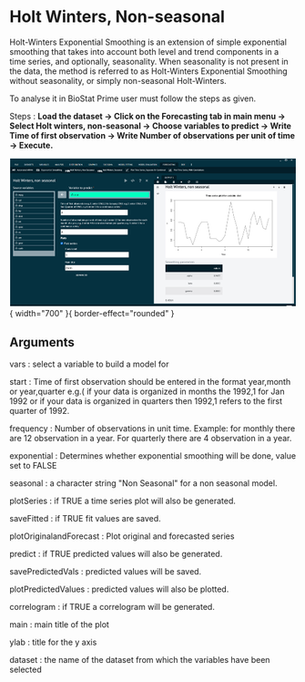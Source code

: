 # Holt Winters, Non-seasonal

Holt-Winters Exponential Smoothing is an extension of simple exponential smoothing that takes into account both level and trend components in a time series, and optionally, seasonality. When seasonality is not present in the data, the method is referred to as Holt-Winters Exponential Smoothing without seasonality, or simply non-seasonal Holt-Winters.

To analyse it in BioStat Prime user must follow the steps as given.

Steps
: __Load the dataset -> Click on the Forecasting tab in main menu -> Select Holt winters, non-seasonal -> Choose variables to predict -> Write Time of first observation -> Write Number of observations per unit of time -> Execute.__

![alt text](screenshots/image233.png){ width="700" }{ border-effect="rounded" }

## Arguments

vars
: select a variable to build a model for

start
: Time of first observation should be entered in the format year,month or year,quarter e.g.( if your data is organized in months the 1992,1 for Jan 1992 or if your data is organized in quarters then 1992,1 refers to the first quarter of 1992.

frequency
: Number of observations in unit time. Example: for monthly there are 12 observation in a year. For quarterly there are 4 observation in a year.

exponential
: Determines whether exponential smoothing will be done, value set to FALSE

seasonal
: a character string "Non Seasonal" for a non seasonal model.

plotSeries
: if TRUE a time series plot will also be generated.

saveFitted
: if TRUE fit values are saved.

plotOriginalandForecast
: Plot original and forecasted series

predict
: if TRUE predicted values will also be generated.

savePredictedVals
: predicted values will be saved.

plotPredictedValues
: predicted values will also be plotted.

correlogram
: if TRUE a correlogram will be generated.

main
: main title of the plot

ylab
: title for the y axis

dataset
: the name of the dataset from which the variables have been selected
